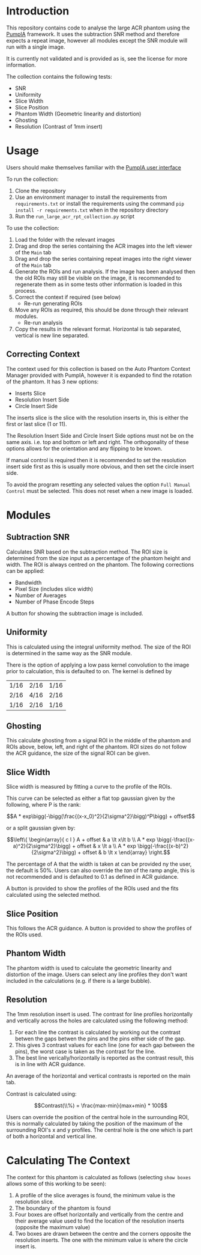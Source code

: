 # Introduction
This repository contains code to analyse the large ACR phantom using the [PumpIA](https://github.com/Principle-Five/pumpia) framework.
It uses the subtraction SNR method and therefore expects a repeat image, however all modules except the SNR module will run with a single image.

It is currently not validated and is provided as is, see the license for more information.

The collection contains the following tests:
- SNR
- Uniformity
- Slice Width
- Slice Position
- Phantom Width (Geometric linearity and distortion)
- Ghosting
- Resolution (Contrast of 1mm insert)

# Usage

Users should make themselves familiar with the [PumpIA user interface](https://principle-five.github.io/pumpia/usage/user_interface.html)

To run the collection:
1. Clone the repository
2. Use an environment manager to install the requirements from `requirements.txt` or install the requirements using the command `pip install -r requirements.txt` when in the repository directory
3. Run the `run_large_acr_rpt_collection.py` script

To use the collection:
1. Load the folder with the relevant images
2. Drag and drop the series containing the ACR images into the left viewer of the `Main` tab
3. Drag and drop the series containing repeat images into the right viewer of the `Main` tab
4. Generate the ROIs and run analysis. If the image has been analysed then the old ROIs may still be visible on the image, it is recommended to regenerate them as in some tests other information is loaded in this process.
5. Correct the context if required (see below)
    - Re-run generating ROIs
6. Move any ROIs as required, this should be done through their relevant modules.
    - Re-run analysis
7. Copy the results in the relevant format. Horizontal is tab separated, vertical is new line separated.

## Correcting Context

The context used for this collection is based on the Auto Phantom Context Manager provided with PumpIA, however it is expanded to find the rotation of the phantom.
It has 3 new options:
- Inserts Slice
- Resolution Insert Side
- Circle Insert Side

The inserts slice is the slice with the resolution inserts in, this is either the first or last slice (1 or 11).

The Resolution Insert Side and Circle Insert Side options must not be on the same axis. i.e. top and bottom or left and right.
The orthogonality of these options allows for the orientation and any flipping to be known.

If manual control is required then it is recommended to set the resolution insert side first as this is usually more obvious, and then set the circle insert side.

To avoid the program resetting any selected values the option `Full Manual Control` must be selected. This does not reset when a new image is loaded.

# Modules
## Subtraction SNR

Calculates SNR based on the subtraction method.
The ROI size is determined from the size input as a percentage of the phantom height and width.
The ROI is always centred on the phantom.
The following corrections can be applied:
- Bandwidth
- Pixel Size (includes slice width)
- Number of Averages
- Number of Phase Encode Steps

A button for showing the subtraction image is included.

## Uniformity

This is calculated using the integral uniformity method.
The size of the ROI is determined in the same way as the SNR module.

There is the option of applying a low pass kernel convolution to the image prior to calculation, this is defaulted to on.
The kernel is defined by

|    |    |    |
|----|----|----|
|1/16|2/16|1/16|
|2/16|4/16|2/16|
|1/16|2/16|1/16|

## Ghosting

This calculate ghosting from a signal ROI in the middle of the phantom and ROIs above, below, left, and right of the phantom.
ROI sizes do not follow the ACR guidance, the size of the signal ROI can be given.

## Slice Width

Slice width is measured by fitting a curve to the profile of the ROIs.

This curve can be selected as either a flat top gaussian given by the following, where P is the rank:

$$A * exp\bigg(-\bigg(\frac{(x-x_0)^2}{2\sigma^2}\bigg)^P\bigg) + offset$$

or a split gaussian given by:

```math
\left\{
\begin{array}{ c l }
A + offset & a \lt x\lt b \\
A * exp \bigg(-\frac{(x-a)^2}{2\sigma^2}\bigg) + offset & x \lt a \\
A * exp \bigg(-\frac{(x-b)^2}{2\sigma^2}\bigg) + offset & b \lt x
\end{array}
\right.
```

The percentage of A that the width is taken at can be provided ny the user, the default is 50%.
Users can also override the $tan$ of the ramp angle, this is not recommended and is defaulted to 0.1 as defined in ACR guidance.

A button is provided to show the profiles of the ROIs used and the fits calculated using the selected method.

## Slice Position

This follows the ACR guidance.
A button is provided to show the profiles of the ROIs used.

## Phantom Width

The phantom width is used to calculate the geometric linearity and distortion of the image.
Users can select any line profiles they don't want included in the calculations (e.g. if there is a large bubble).

## Resolution

The 1mm resolution insert is used.
The contrast for line profiles horizontally and vertically across the holes are calculated using the following method:

1. For each line the contrast is calculated by working out the contrast betwen the gaps betwen the pins and the pins either side of the gap.
2. This gives 3 contrast values for each line (one for each gap between the pins), the worst case is taken as the contrast for the line.
3. The best line verically/horizontally is reported as the contrast result, this is in line with ACR guidance.

An average of the horizontal and vertical contrasts is reported on the main tab.

Contrast is calculated using:

$$Contrast(\\%) = \frac{max-min}{max+min} * 100$$

Users can override the position of the central hole in the surrounding ROI, this is normally calculated by taking the position of the maximum of the surrounding ROI's x and y profiles.
The central hole is the one which is part of both a horizontal and vertical line.

# Calculating The Context

The context for this phantom is calculated as follows (selecting `show boxes` allows some of this working to be seen):
1. A profile of the slice averages is found, the minimum value is the resolution slice.
2. The boundary of the phantom is found
3. Four boxes are offset horizontally and vertically from the centre and their average value used to find the location of the resolution inserts (opposite the maximum value)
4. Two boxes are drawn between the centre and the corners opposite the resolution inserts. The one with the minimum value is where the circle insert is.
